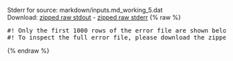 Stderr for source:  markdown/inputs.md_working_5.dat   
Download: [zipped raw stdout](inputs.md_working_5.dat.plumed.stdout.txt.zip) - [zipped raw stderr](inputs.md_working_5.dat.plumed.stderr.txt.zip) 
{% raw %}
<pre>
#! Only the first 1000 rows of the error file are shown below
#! To inspect the full error file, please download the zipped raw stderr file above
</pre>
{% endraw %}
